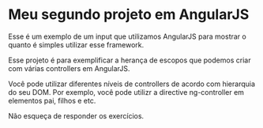 # Meu segundo projeto em AngularJS

Esse é um exemplo de um input que utilizamos AngularJS para mostrar o quanto é simples utilizar esse framework.

Esse projeto é para exemplificar a herança de escopos que podemos criar com várias controllers em AngularJS.

Você pode utilizar diferentes níveis de controllers de acordo com hierarquia do seu DOM. Por exemplo, você pode utilizr a directive ng-controller em elementos pai, filhos e etc.

Não esqueça de responder os exercícios.
